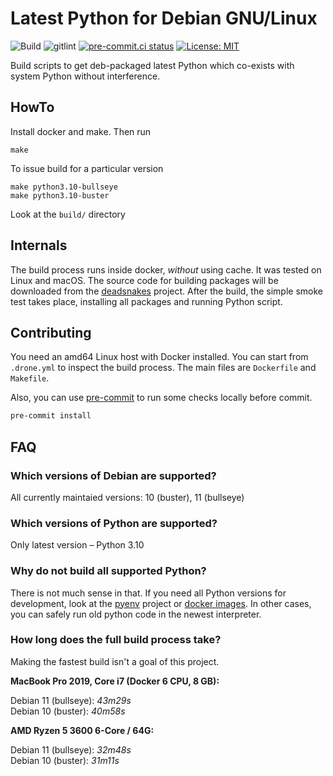 # Latest Python for Debian GNU/Linux

![Build](https://github.com/weastur/python-debian/workflows/Build%20and%20Release/badge.svg)
![gitlint](https://github.com/weastur/python-debian/workflows/gitlint/badge.svg)
[![pre-commit.ci status](https://results.pre-commit.ci/badge/github/weastur/python-debian/master.svg)](https://results.pre-commit.ci/latest/github/weastur/python-debian/master)
[![License: MIT](https://img.shields.io/badge/License-MIT-blue.svg)](LICENSE)

Build scripts to get deb-packaged latest Python which co-exists with system Python without interference.

## HowTo

Install docker and make. Then run

```shell
make
```

To issue build for a particular version

```shell
make python3.10-bullseye
make python3.10-buster
```

Look at the `build/` directory

## Internals

The build process runs inside docker, *without* using cache. It was tested on Linux and macOS.
The source code for building packages will be downloaded from the [deadsnakes](https://github.com/deadsnakes) project.
After the build, the simple smoke test takes place, installing all packages and running Python script.

## Contributing

You need an amd64 Linux host with Docker installed.
You can start from `.drone.yml` to inspect the build process.
The main files are `Dockerfile` and `Makefile`.

Also, you can use [pre-commit](https://pre-commit.com) to run some checks
locally before commit.

```bash
pre-commit install
```

## FAQ

### Which versions of Debian are supported?

All currently maintaied versions: 10 (buster), 11 (bullseye)

### Which versions of Python are supported?

Only latest version – Python 3.10

### Why do not build all supported Python?

There is not much sense in that. If you need all Python versions for development, look at the
[pyenv](https://github.com/pyenv/pyenv) project or [docker images](https://hub.docker.com/_/python).
In other cases, you can safely run old python code in the newest interpreter.

### How long does the full build process take?

Making the fastest build isn't a goal of this project.

  **MacBook Pro 2019, Core i7 (Docker 6 CPU, 8 GB):**

  Debian 11 (bullseye): *43m29s*</br>
  Debian 10 (buster): *40m58s*</br>

  **AMD Ryzen 5 3600 6-Core / 64G:**

  Debian 11 (bullseye): *32m48s*</br>
  Debian 10 (buster): *31m11s*</br>
